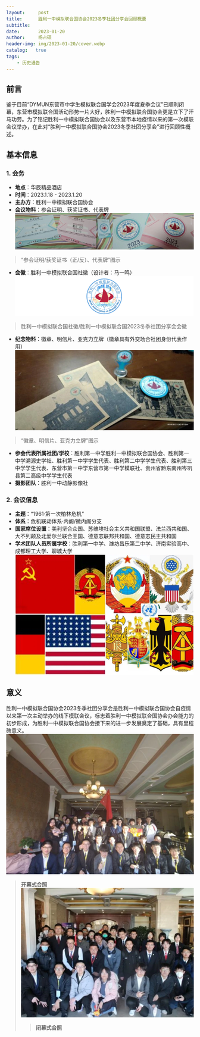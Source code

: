 ```yaml
---
layout:     post
title:      胜利一中模拟联合国协会2023冬季社团分享会回顾概要
subtitle:   
date:       2023-01-20
author:     杨占硕
header-img: img/2023-01-20/cover.webp
catalog:   true
tags:
    - 历史通告
---
```



## 前言
鉴于目前“DYMUN东营市中学生模拟联合国学会2023年度夏季会议”已顺利闭幕，东营市模拟联合国活动形势一片大好，胜利一中模拟联合国协会更是立下了汗马功劳。为了铭记胜利一中模拟联合国协会以及东营市本地疫情以来的第一次模联会议举办，在此对“胜利一中模拟联合国协会2023冬季社团分享会”进行回顾性概述。

## 基本信息
### 1. 会务
- **地点**：华辰精品酒店
- **时间**：2023.1.18 - 2023.1.20
- **主办方**：胜利一中模拟联合国协会
- **会议物料**：参会证明、获奖证书、代表牌
![2023-01-20-01](/img/2023-01-20/01.webp)
> “参会证明/获奖证书（正/反）、代表牌”图示
- **会徽**：胜利一中模拟联合国社徽（设计者：马一鸣）
![2023-01-20-02](/img/2023-01-20/02.webp)
> 胜利一中模拟联合国社徽/胜利一中模拟联合国2023冬季社团分享会会徽
- **纪念物料**：徽章、明信片、亚克力立牌（徽章具有外交场合社团身份代表作用）
![2023-01-20-03](/img/2023-01-20/03.webp)
> “徽章、明信片、亚克力立牌”图示
- **参会代表所属社团/学校**：胜利第一中学胜利一中模拟联合国协会、胜利第一中学溯源史学社、胜利第一中学学生代表、胜利第二中学学生代表、胜利第三中学学生代表、东营市第一中学东营市第一中学模联社、贵州省黔东南州岑巩县第二高级中学学生代表
- **摄影团队**：胜利一中动静影像社

### 2. 会议信息
- **主题**：“1961·第一次柏林危机”
- **体系**：危机联动体系·内阁/微内阁分支
- **国家席位设置**：美利坚合众国、苏维埃社会主义共和国联盟、法兰西共和国、大不列颠及北爱尔兰联合王国、德意志联邦共和国、德意志民主共和国
- **学术团队人员所属学校**：胜利第一中学、潍坊昌乐第二中学、济南实验高中、成都理工大学、聊城大学
![2023-01-20-04](/img/2023-01-20/04.webp)

## 意义
胜利一中模拟联合国协会2023冬季社团分享会是胜利一中模拟联合国协会自疫情以来第一次主动举办的线下模联会议，标志着胜利一中模拟联合国协会办会能力的初步形成，为胜利一中模拟联合国协会接下来的进一步发展奠定了基础，具有里程碑意义。
<br>
![2023-01-20-05](/img/2023-01-20/05.webp)
> **开幕式合照**
![2023-01-20-06](/img/2023-01-20/06.webp)
> > **闭幕式合照**

